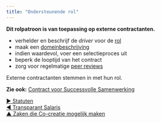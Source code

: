 ```yaml
---
title: "Ondersteunende rol"
---
```



<strong>Dit rolpatroon is van toepassing op externe contractanten.</strong>

- verhelder en beschrijf de <dfn data-info="Driver van de Organisatie: Een driver is het motief van een persoon of groep om over te gaan tot actie in een specifieke situatie. Een driver is een **driver van de organisatie** wanneer het reageren hierop waarde oplevert voor de organisatie, of verspilling en schade voorkomt.">driver</dfn> voor de [rol](role.html)
- maak een [domeinbeschrijving](clarify-domains.html)
- indien waardevol, voer een selectieproces uit
- beperk de looptijd van het contract
- zorg voor regelmatige [peer reviews](peer-review.html)

Externe contractanten stemmen in met hun rol.

**Zie ook:** [Contract voor Successvolle Samenwerking](contract-for-successful-collaboration.html)

[&#9654; Statuten](bylaws.html)<br/>[&#9664; Transparant Salaris](transparent-salary.html)<br/>[&#9650; Zaken die Co-creatie mogelijk maken](enablers-of-collaboration.html)


